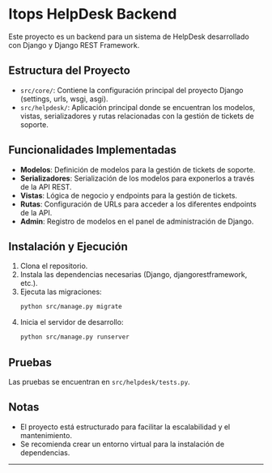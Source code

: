 # Itops HelpDesk Backend

Este proyecto es un backend para un sistema de HelpDesk desarrollado con Django y Django REST Framework.

## Estructura del Proyecto

- `src/core/`: Contiene la configuración principal del proyecto Django (settings, urls, wsgi, asgi).
- `src/helpdesk/`: Aplicación principal donde se encuentran los modelos, vistas, serializadores y rutas relacionadas con la gestión de tickets de soporte.

## Funcionalidades Implementadas

- **Modelos**: Definición de modelos para la gestión de tickets de soporte.
- **Serializadores**: Serialización de los modelos para exponerlos a través de la API REST.
- **Vistas**: Lógica de negocio y endpoints para la gestión de tickets.
- **Rutas**: Configuración de URLs para acceder a los diferentes endpoints de la API.
- **Admin**: Registro de modelos en el panel de administración de Django.

## Instalación y Ejecución

1. Clona el repositorio.
2. Instala las dependencias necesarias (Django, djangorestframework, etc.).
3. Ejecuta las migraciones:
   ```bash
   python src/manage.py migrate
   ```
4. Inicia el servidor de desarrollo:
   ```bash
   python src/manage.py runserver
   ```

## Pruebas

Las pruebas se encuentran en `src/helpdesk/tests.py`.

## Notas

- El proyecto está estructurado para facilitar la escalabilidad y el mantenimiento.
- Se recomienda crear un entorno virtual para la instalación de dependencias.

---

